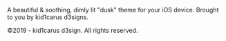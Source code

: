 A beautiful & soothing, dimly lit "dusk" theme for your iOS device. Brought to you by kid1carus d3signs.

©️2019 - kid1carus d3sign. All rights reserved.
